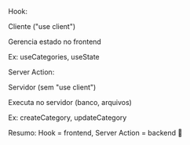 Hook:

Cliente ("use client")

Gerencia estado no frontend

Ex: useCategories, useState

Server Action:

Servidor (sem "use client")

Executa no servidor (banco, arquivos)

Ex: createCategory, updateCategory

Resumo: Hook = frontend, Server Action = backend 🎯